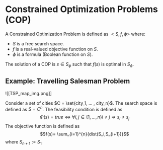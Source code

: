 # Constrained Optimization Problems (COP)

A Constrained Optimization Problem is defined as $<S, f, \phi>$ where:
- $S$ is a free search space.
- $f$ is a real-valued objective function on $S$.
- $\phi$ is a formula (Boolean function on $S$).

The solution of a COP is $s \in S_\phi$ such that $f(s)$ is optimal in $S_\phi$.

## Example: Travelling Salesman Problem
![[TSP_map_img.png]]

Consider a set of cities $C = \set{city_1, … , city_n}$. 
The search space is defined as $S = C^n$. 
The feasibility condition is defined as $$\Phi(s) = true \Leftrightarrow \forall i, j \in \{1, … , n\} i \neq j \Rightarrow s_i \neq s_j$$
The objective function is defined as $$f(s)= \sum_{i=1}^{n}{dist(S_i,S_{i+1})}$$ where $S_{n+1} := S_1$

